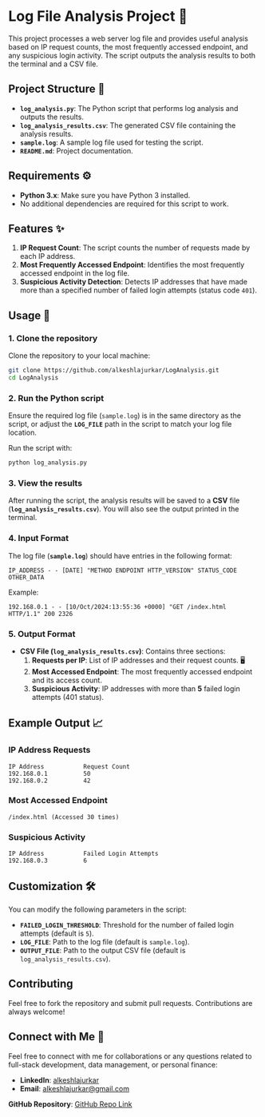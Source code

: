 
# Log File Analysis Project 🎯

This project processes a web server log file and provides useful analysis based on IP request counts, the most frequently accessed endpoint, and any suspicious login activity. The script outputs the analysis results to both the terminal and a CSV file. 

## Project Structure 📁

- **`log_analysis.py`**: The Python script that performs log analysis and outputs the results. 
- **`log_analysis_results.csv`**: The generated CSV file containing the analysis results. 
- **`sample.log`**: A sample log file used for testing the script. 
- **`README.md`**: Project documentation. 

## Requirements ⚙️

- **Python 3.x**: Make sure you have Python 3 installed. 
- No additional dependencies are required for this script to work. 

## Features ✨

1. **IP Request Count**: The script counts the number of requests made by each IP address. 
2. **Most Frequently Accessed Endpoint**: Identifies the most frequently accessed endpoint in the log file. 
3. **Suspicious Activity Detection**: Detects IP addresses that have made more than a specified number of failed login attempts (status code `401`). 

## Usage 🚀

### 1. Clone the repository 

Clone the repository to your local machine:

```bash
git clone https://github.com/alkeshlajurkar/LogAnalysis.git
cd LogAnalysis
```

### 2. Run the Python script 

Ensure the required log file (`sample.log`) is in the same directory as the script, or adjust the **`LOG_FILE`** path in the script to match your log file location.

Run the script with:

```bash
python log_analysis.py
```

### 3. View the results 

After running the script, the analysis results will be saved to a **CSV** file (**`log_analysis_results.csv`**). You will also see the output printed in the terminal.

### 4. Input Format 

The log file (**`sample.log`**) should have entries in the following format:

```
IP_ADDRESS - - [DATE] "METHOD ENDPOINT HTTP_VERSION" STATUS_CODE OTHER_DATA
```

Example:

```
192.168.0.1 - - [10/Oct/2024:13:55:36 +0000] "GET /index.html HTTP/1.1" 200 2326
```

### 5. Output Format 

- **CSV File (`log_analysis_results.csv`)**: Contains three sections:
  1. **Requests per IP**: List of IP addresses and their request counts. 🖥
  2. **Most Accessed Endpoint**: The most frequently accessed endpoint and its access count. 
  3. **Suspicious Activity**: IP addresses with more than **5** failed login attempts (401 status). 

## Example Output 📈

### IP Address Requests 

```
IP Address           Request Count
192.168.0.1          50
192.168.0.2          42
```

### Most Accessed Endpoint 

```
/index.html (Accessed 30 times)
```

### Suspicious Activity 

```
IP Address           Failed Login Attempts
192.168.0.3          6
```

## Customization 🛠️

You can modify the following parameters in the script:

- **`FAILED_LOGIN_THRESHOLD`**: Threshold for the number of failed login attempts (default is `5`). 
- **`LOG_FILE`**: Path to the log file (default is `sample.log`). 
- **`OUTPUT_FILE`**: Path to the output CSV file (default is `log_analysis_results.csv`). 

## Contributing 

Feel free to fork the repository and submit pull requests. Contributions are always welcome! 

## Connect with Me 🤝

Feel free to connect with me for collaborations or any questions related to full-stack development, data management, or personal finance:

- **LinkedIn**: [alkeshlajurkar](https://www.linkedin.com/in/alkeshlajurkar) 
- **Email**: alkeshlajurkar@gmail.com 

**GitHub Repository**: [GitHub Repo Link](https://github.com/alkeshlajurkar/LogAnalysis) 

